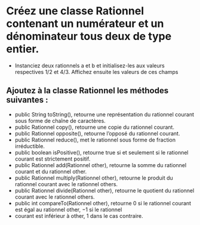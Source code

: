 # Créez une classe Rationnel contenant un numérateur et un dénominateur tous deux de type entier.
- Instanciez deux rationnels a et b et initialisez-les aux valeurs respectives 1/2 et 4/3.
  Affichez ensuite les valeurs de ces champs


## Ajoutez à la classe Rationnel les méthodes suivantes :
- public String toString(), retourne une représentation du rationnel courant sous forme de chaîne de caractères.
- public Rationnel copy(), retourne une copie du rationnel courant.
- public Rationnel opposite(), retourne l’opposé du rationnel courant.
- public Rationnel reduce(), met le rationnel sous forme de fraction irréductible.
- public boolean isPositive(), retourne true si et seulement si le rationnel courant est strictement positif.
- public Rationnel add(Rationnel other), retourne la somme du rationnel courant et du rationnel other.
- public Rationnel multiply(Rationnel other), retourne le produit du rationnel courant avec le rationnel others.
- public Rationnel divide(Rationnel other), retourne le quotient du rationnel courant avec le rationnel others.
- public int compareTo(Rationnel other), retourne 0 si le rationnel courant est égal au rationnel other, −1 si le rationnel
- courant est inférieur à other, 1 dans le cas contraire.